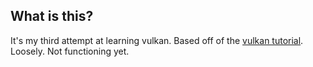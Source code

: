 ## What is this? 
It's my third attempt at learning vulkan.
Based off of the [vulkan tutorial](https://vulkan-tutorial.com/).
Loosely. Not functioning yet.
